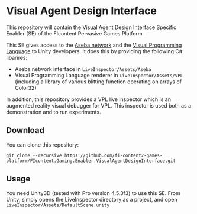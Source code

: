 Visual Agent Design Interface
=============================

This repository will contain the Visual Agent Design Interface Specific Enabler (SE) of the FIcontent Pervasive Games Platform.

This SE gives access to the [Aseba network](http://thymio.org) and the [Visual Programming Language](https://aseba.wikidot.com/en:thymiovpl) to Unity developers.
It does this by providing the following C# libarires:
 * Aseba network interface in `LiveInspector/Assets/Aseba`
 * Visual Programming Language renderer in `LiveInspector/Assets/VPL` (including a library of various blitting function operating on arrays of Color32)

In addition, this repository provides a VPL live inspector which is an augmented reality visual debugger for VPL.
This inspector is used both as a demonstration and to run experiments.

Download
--------

You can clone this repository:

    git clone --recursive https://github.com/fi-content2-games-platform/FIcontent.Gaming.Enabler.VisualAgentDesignInterface.git

Usage
-----

You need Unity3D (tested with Pro version 4.5.3f3) to use this SE.
From Unity, simply opens the LiveInspector directory as a project, and open `LiveInspector/Assets/DefaultScene.unity`